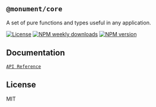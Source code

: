 ## `@monument/core`

A set of pure functions and types useful in any application.

[![License](https://img.shields.io/github/license/monumentjs/workspace?logo=github)](/LICENSE)
[![NPM weekly downloads](https://img.shields.io/npm/dw/@monument/core?logo=npm)](https://www.npmjs.com/package/@monument/core)
[![NPM version](https://img.shields.io/npm/v/@monument/core?logo=npm&label=version)](https://www.npmjs.com/package/@monument/core)


## Documentation

[`API Reference`](https://monumentjs.github.io/workspace/modules/_monument_core.html)

## License

MIT
